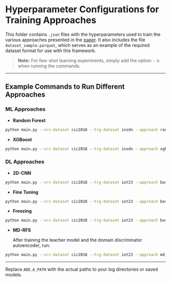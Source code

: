 # Hyperparameter Configurations for Training Approaches

This folder contains `.json` files with the hyperparameters used to train the various approaches presented in the [paper]().
It also includes the file `dataset_sample.parquet`, which serves as an example of the required dataset format for use with this framework.

> **Note:** For few-shot learning experiments, simply add the option `--k` when running the commands.

---

## Example Commands to Run Different Approaches

### ML Approaches

- **Random Forest**  
```bash
python main.py --src-dataset cic2018 --trg-dataset insdn --approach random_forest --seed 0 --is-flat
````

* **XGBoost**

```bash
python main.py --src-dataset cic2018 --trg-dataset insdn --approach xgb --seed 0 --is-flat
```

### DL Approaches

* **2D-CNN**

```bash
python main.py --src-dataset cic2018 --trg-dataset iot23 --approach baseline --max-epochs 200 --n-task 1 --seed 0 --log-dir ADD_A_PATH
```

* **Fine Tuning**

```bash
python main.py --src-dataset cic2018 --trg-dataset iot23 --approach baseline --adaptation-strat finetuning --max-epochs 200 --adapt-epochs 200 --n-task 2 --seed 0 --log-dir ADD_A_PATH
```

* **Freezing**

```bash
python main.py --src-dataset cic2018 --trg-dataset iot23 --approach baseline --adaptation-strat freezing --max-epochs 200 --adapt-epochs 200 --n-task 2 --seed 0 --log-dir ADD_A_PATH
```

* **MD-RFS**

  After training the teacher model and the domain discriminator autoencoder, run:

```bash
python main.py --src-dataset cic2018 --trg-dataset iot23 --approach md_rfs --seed 0 --max-epochs 2 --n-tasks 2 --teacher-path ADD_A_PATH --discr-path ADD_A_PATH
```

---

Replace `ADD_A_PATH` with the actual paths to your log directories or saved models.
